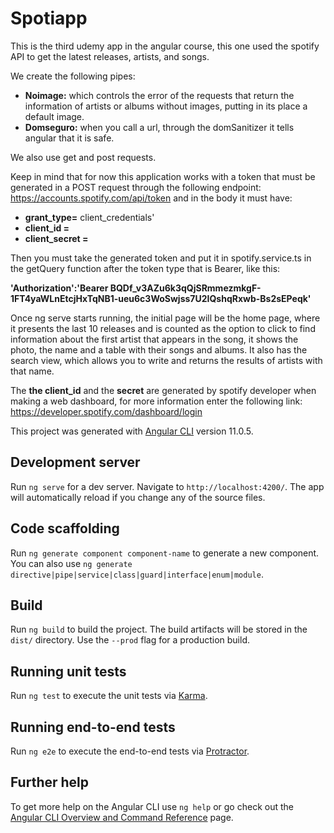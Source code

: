# Spotiapp

This is the third udemy app in the angular course, this one used the spotify API to get the latest releases, artists, and songs.

We create the following pipes:
* **Noimage:** which controls the error of the requests that return the information of artists or albums without images, putting in its place a default image.
* **Domseguro:** when you call a url, through the domSanitizer it tells angular that it is safe.

We also use get and post requests.

Keep in mind that for now this application works with a token that must be generated in a POST request through the following endpoint: https://accounts.spotify.com/api/token and in the body it must have:
* **grant_type=**  client_credentials'
* **client_id =**
* **client_secret =**

Then you must take the generated token and put it in spotify.service.ts in the getQuery function after the token type that is Bearer, like this:

**'Authorization':'Bearer BQDf_v3AZu6k3qQjSRmmezmkgF-1FT4yaWLnEtcjHxTqNB1-ueu6c3WoSwjss7U2IQshqRxwb-Bs2sEPeqk'**

Once ng serve starts running, the initial page will be the home page, where it presents the last 10 releases and is counted as the option to click to find information about the first artist that appears in the song, it shows the photo, the name and a table with their songs and albums.
It also has the search view, which allows you to write and returns the results of artists with that name.

The **the client_id** and the **secret** are generated by spotify developer when making a web dashboard, for more information enter the following link:
https://developer.spotify.com/dashboard/login





This project was generated with [Angular CLI](https://github.com/angular/angular-cli) version 11.0.5.

## Development server

Run `ng serve` for a dev server. Navigate to `http://localhost:4200/`. The app will automatically reload if you change any of the source files.

## Code scaffolding

Run `ng generate component component-name` to generate a new component. You can also use `ng generate directive|pipe|service|class|guard|interface|enum|module`.

## Build

Run `ng build` to build the project. The build artifacts will be stored in the `dist/` directory. Use the `--prod` flag for a production build.

## Running unit tests

Run `ng test` to execute the unit tests via [Karma](https://karma-runner.github.io).

## Running end-to-end tests

Run `ng e2e` to execute the end-to-end tests via [Protractor](http://www.protractortest.org/).

## Further help

To get more help on the Angular CLI use `ng help` or go check out the [Angular CLI Overview and Command Reference](https://angular.io/cli) page.
